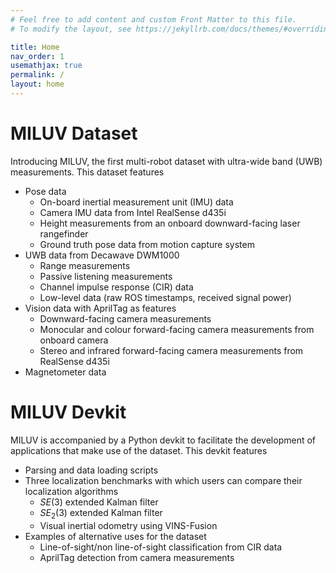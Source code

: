 ```yaml
---
# Feel free to add content and custom Front Matter to this file.
# To modify the layout, see https://jekyllrb.com/docs/themes/#overriding-theme-defaults

title: Home
nav_order: 1
usemathjax: true
permalink: /
layout: home
---
```


# MILUV Dataset

Introducing MILUV, the first multi-robot dataset with ultra-wide band (UWB) measurements. This dataset features
* Pose data
  * On-board inertial measurement unit (IMU) data
  * Camera IMU data from Intel RealSense d435i
  * Height measurements from an onboard downward-facing laser rangefinder
  * Ground truth pose data from motion capture system
* UWB data from Decawave DWM1000
  * Range measurements
  * Passive listening measurements
  * Channel impulse response (CIR) data
  * Low-level data (raw ROS timestamps, received signal power)
* Vision data with AprilTag as features
  * Downward-facing camera measurements
  * Monocular and colour forward-facing camera measurements from onboard camera
  * Stereo and infrared forward-facing camera measurements from RealSense d435i
* Magnetometer data

# MILUV Devkit
MILUV is accompanied by a Python devkit to facilitate the development of applications that make use of the dataset. This devkit features
* Parsing and data loading scripts
* Three localization benchmarks with which users can compare their localization algorithms
  * $SE(3)$ extended Kalman filter
  * $SE_{2}(3)$ extended Kalman filter
  * Visual inertial odometry using VINS-Fusion
* Examples of alternative uses for the dataset
  * Line-of-sight/non line-of-sight classification from CIR data
  * AprilTag detection from camera measurements
